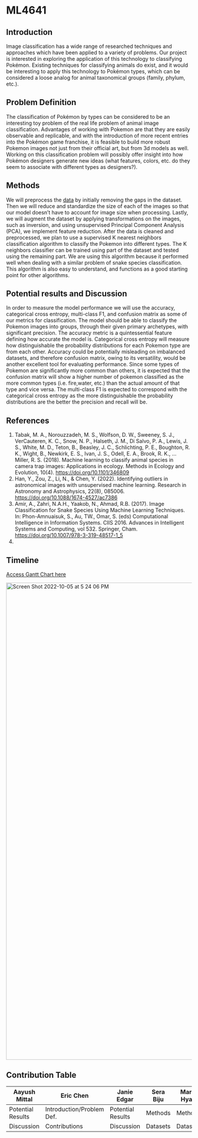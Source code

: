 # ML4641

## Introduction
Image classification has a wide range of researched techniques and approaches which have been applied to a variety of problems. Our project is interested in exploring the application of this technology to classifying Pokémon. Existing techniques for classifying animals do exist, and it would be interesting to apply this technology to Pokémon types, which can be considered a loose analog for animal taxonomical groups (family, phylum, etc.). 

## Problem Definition
The classification of Pokémon by types can be considered to be an interesting toy problem of the real life problem of animal image classification. Advantages of working with Pokemon are that they are easily observable and replicable, and with the introduction of more recent entries into the Pokémon game franchise, it is feasible to build more robust Pokemon images not just from their official art, but from 3d models as well. Working on this classification problem will possibly offer insight into how Pokémon designers generate new ideas (what features, colors, etc. do they seem to associate with different types as designers?). 

## Methods
We will preprocess the [data](https://www.kaggle.com/datasets/vishalsubbiah/pokemon-images-and-types) by initially removing the gaps in the dataset. Then we will reduce and standardize the size of  each of the images so that our model doesn’t have to account for image size when processing. Lastly, we will augment the dataset by applying transformations on the images, such as inversion, and using unsupervised Principal Component Analysis (PCA), we implement feature reduction.
After the data is cleaned and preprocessed, we plan to use a supervised K nearest neighbors classification algorithm to classify the Pokemon into different types. The K neighbors classifier can be trained using part of the dataset and tested using the remaining part. We are using this algorithm because it performed well when dealing with a similar problem of snake species classification. This algorithm is also easy to understand, and functions as a good starting point for other algorithms.

## Potential results and Discussion
In order to measure the model performance we will use the accuracy, categorical cross entropy, multi-class F1, and confusion matrix as some of our metrics for classification. The model should be able to classify the Pokemon images into groups, through their given primary archetypes, with significant precision. The accuracy metric is a quintessential feature defining how accurate the model is. Categorical cross entropy will measure how distinguishable the probability distributions for each Pokemon type are from each other. Accuracy could be potentially misleading on imbalanced datasets, and therefore confusion matrix, owing to its versatility, would be another excellent tool for evaluating performance.
Since some types of Pokemon are significantly more common than others, it is expected that the confusion matrix will show a higher number of pokemon classified as the more common types (i.e. fire,water, etc.) than the actual amount of that type and vice versa. The multi-class F1 is expected to correspond with the categorical cross entropy as the more distinguishable the probability distributions are the better the precision and recall will be.

## References

1. Tabak, M. A., Norouzzadeh, M. S., Wolfson, D. W., Sweeney, S. J., VerCauteren, K. C., Snow, N. P., Halseth, J. M., Di Salvo, P. A., Lewis, J. S., White, M. D., Teton, B., Beasley, J. C., Schlichting, P. E., Boughton, R. K., Wight, B., Newkirk, E. S., Ivan, J. S., Odell, E. A., Brook, R. K., … Miller, R. S. (2018). Machine learning to classify animal species in camera trap images: Applications in ecology. Methods in Ecology and Evolution, 10(4). https://doi.org/10.1101/346809 
2. Han, Y., Zou, Z., Li, N., &amp; Chen, Y. (2022). Identifying outliers in astronomical images with unsupervised machine learning. Research in Astronomy and Astrophysics, 22(8), 085006. https://doi.org/10.1088/1674-4527/ac7386 
3. Amir, A., Zahri, N.A.H., Yaakob, N., Ahmad, R.B. (2017). Image Classification for Snake Species Using Machine Learning Techniques. In: Phon-Amnuaisuk, S., Au, TW., Omar, S. (eds) Computational Intelligence in Information Systems. CIIS 2016. Advances in Intelligent Systems and Computing, vol 532. Springer, Cham. https://doi.org/10.1007/978-3-319-48517-1_5
4. 

## Timeline
[Access Gantt Chart here](https://docs.google.com/spreadsheets/d/1C_5R84fuOJFV-A0jJgSX9z4PrilBJ4jo/edit?usp=sharing&ouid=107739152912878040423&rtpof=true&sd=true)

<img width="1292" alt="Screen Shot 2022-10-05 at 5 24 06 PM" src="https://user-images.githubusercontent.com/29692528/194166644-39d691f2-c7d2-45de-95f7-49648283de14.png">


## Contribution Table

| Aayush Mittal   | Eric Chen        | Janie Edgar      | Sera Biju        | Marin Hyatt      |
| ----------------|------------------| -----------------|------------------| -----------------|
|Potential Results| Introduction/Problem Def.| Potential Results| Methods          | Methods          |
| Discussion      | Contributions    | Discussion       | Datasets         | Datasets         |
